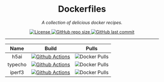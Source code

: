 <h1 align="center">
    <br>Dockerfiles<br>
</h1>
<p align="center">
    <em>A collection of delicious docker recipes.</em>
</p>
<p align="center">
    <a href="https://github.com/lvillis/serverstatus">
        <img src="https://img.shields.io/github/license/lvillis/Dockerfiles?style=flat-square" alt="License">
    </a>
    <a href="https://github.com/lvillis/serverstatus">
        <img src="https://img.shields.io/github/repo-size/lvillis/Dockerfiles?style=flat-square&color=328657" alt="GitHub repo size">
    </a>
    <a href="https://github.com/lvillis/serverstatus">
        <img src="https://img.shields.io/github/last-commit/lvillis/Dockerfiles?label=commits" alt="GitHub last commit">
    </a>
</p>

---

|  Name   | Build  | Pulls  |
|  :----:  | :----:  | :----:  |
| h5ai  | [![Github Actions](https://img.shields.io/github/workflow/status/lvillis/Dockerfiles/Docker%20h5ai?style=flat-square)](https://github.com/lvillis/Dockerfiles/actions) | ![Docker Pulls](https://img.shields.io/docker/pulls/lvillis/serverstatus) |
| typecho  | [![Github Actions](https://img.shields.io/github/workflow/status/lvillis/Dockerfiles/Docker%20typecho?style=flat-square)](https://github.com/lvillis/Dockerfiles/actions) | ![Docker Pulls](https://img.shields.io/docker/pulls/lvillis/typecho) |
| iperf3  | [![Github Actions](https://img.shields.io/github/workflow/status/lvillis/Dockerfiles/Docker%20iperf3?style=flat-square)](https://github.com/lvillis/Dockerfiles/actions) | ![Docker Pulls](https://img.shields.io/docker/pulls/lvillis/iperf3) |